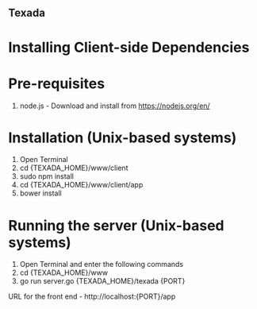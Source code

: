 ## Texada ##

# Installing Client-side Dependencies #

# Pre-requisites #
1. node.js - Download and install from https://nodejs.org/en/

# Installation (Unix-based systems) #
1. Open Terminal
2. cd {TEXADA_HOME}/www/client
3. sudo npm install
4. cd {TEXADA_HOME}/www/client/app
5. bower install


# Running the server (Unix-based systems) #
1. Open Terminal and enter the following commands
2. cd {TEXADA_HOME}/www
3. go run server.go {TEXADA_HOME}/texada {PORT}

URL for the front end - http://localhost:{PORT}/app